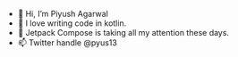 - 👋 Hi, I’m Piyush Agarwal
- 👀 I love writing code in kotlin.
- 🌱 Jetpack Compose is taking all my attention these days.
- 📫 Twitter handle @pyus13

<!---
pyus13/pyus13 is a ✨ special ✨ repository because its `README.md` (this file) appears on your GitHub profile.
You can click the Preview link to take a look at your changes.
--->
